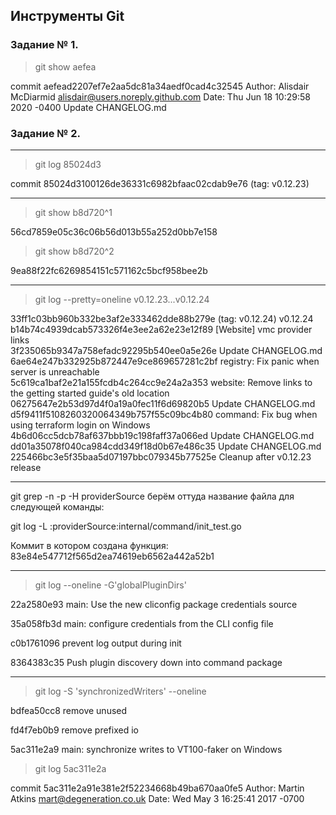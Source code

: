 ## Инструменты Git


### Задание № 1. 

>git show  aefea

commit aefead2207ef7e2aa5dc81a34aedf0cad4c32545
Author: Alisdair McDiarmid <alisdair@users.noreply.github.com>
Date:   Thu Jun 18 10:29:58 2020 -0400
Update CHANGELOG.md

### Задание № 2.
___

>git log 85024d3

commit 85024d3100126de36331c6982bfaac02cdab9e76 (tag: v0.12.23)

___

>git show b8d720^1

56cd7859e05c36c06b56d013b55a252d0bb7e158

>git show b8d720^2

9ea88f22fc6269854151c571162c5bcf958bee2b

___

>git log --pretty=oneline v0.12.23...v0.12.24

 33ff1c03bb960b332be3af2e333462dde88b279e (tag: v0.12.24) v0.12.24  
b14b74c4939dcab573326f4e3ee2a62e23e12f89 [Website] vmc provider links  
3f235065b9347a758efadc92295b540ee0a5e26e Update CHANGELOG.md  
6ae64e247b332925b872447e9ce869657281c2bf registry: Fix panic when server is unreachable  
5c619ca1baf2e21a155fcdb4c264cc9e24a2a353 website: Remove links to the getting started guide's old location  
06275647e2b53d97d4f0a19a0fec11f6d69820b5 Update CHANGELOG.md  
d5f9411f5108260320064349b757f55c09bc4b80 command: Fix bug when using terraform login on Windows  
4b6d06cc5dcb78af637bbb19c198faff37a066ed Update CHANGELOG.md  
dd01a35078f040ca984cdd349f18d0b67e486c35 Update CHANGELOG.md  
225466bc3e5f35baa5d07197bbc079345b77525e Cleanup after v0.12.23 release  


___

git grep -n -p  -H providerSource
берём оттуда название файла для следующей команды:

git log -L :providerSource:internal/command/init_test.go

Коммит в котором создана функция:
83e84e547712f565d2ea74619eb6562a442a52b1


---

>git log --oneline -G'globalPluginDirs'

22a2580e93 main: Use the new cliconfig package credentials source

35a058fb3d main: configure credentials from the CLI config file

c0b1761096 prevent log output during init

8364383c35 Push plugin discovery down into command package


 ---
>git log -S 'synchronizedWriters' --oneline

bdfea50cc8 remove unused

fd4f7eb0b9 remove prefixed io

5ac311e2a9 main: synchronize writes to VT100-faker on Windows

>git log 5ac311e2a

commit 5ac311e2a91e381e2f52234668b49ba670aa0fe5
Author: Martin Atkins <mart@degeneration.co.uk>
Date:   Wed May 3 16:25:41 2017 -0700
